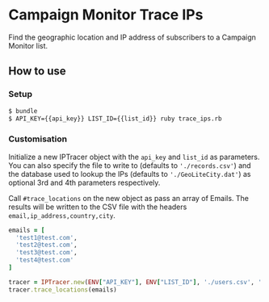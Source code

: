 # Campaign Monitor Trace IPs

Find the geographic location and IP address of subscribers to a Campaign Monitor list.

## How to use

### Setup

```bash
$ bundle
$ API_KEY={{api_key}} LIST_ID={{list_id}} ruby trace_ips.rb
```

### Customisation

Initialize a new IPTracer object with the `api_key` and `list_id` as parameters. You can also specify the file to write to (defaults to `'./records.csv'`) and the database used to lookup the IPs (defaults to `'./GeoLiteCity.dat'`) as optional 3rd and 4th parameters respectively.

Call `#trace_locations` on the new object as pass an array of Emails. The results will be written to the CSV file with the headers `email,ip_address,country,city`.

```ruby
emails = [
  'test1@test.com',
  'test2@test.com',
  'test3@test.com',
  'test4@test.com'
]

tracer = IPTracer.new(ENV["API_KEY"], ENV["LIST_ID"], './users.csv', './GeoIP.dat')
tracer.trace_locations(emails)
```
